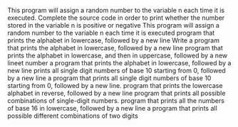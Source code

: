 This program will assign a random number to the variable n each time it is executed. Complete the source code in order to print whether the number stored in the variable n is positive or negative
This program will assign a random number to the variable n each time it is executed
program that prints the alphabet in lowercase, followed by a new line
Write a program that prints the alphabet in lowercase, followed by a new line
program that prints the alphabet in lowercase, and then in uppercase, followed by a new lineet number
a program that prints the alphabet in lowercase, followed by a new line
prints all single digit numbers of base 10 starting from 0, followed by a new line
a program that prints all single digit numbers of base 10 starting from 0, followed by a new line.
 program that prints the lowercase alphabet in reverse, followed by a new line
 program that prints all possible combinations of single-digit numbers.
program that prints all the numbers of base 16 in lowercase, followed by a new line
a program that prints all possible different combinations of two digits
